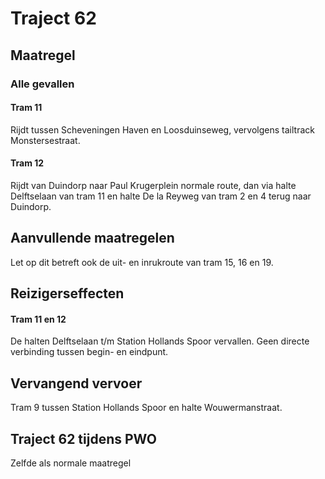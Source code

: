 # Traject 62
## Maatregel
### Alle gevallen

#### Tram 11
Rijdt tussen Scheveningen Haven en Loosduinseweg, vervolgens tailtrack Monstersestraat. 

#### Tram 12
Rijdt van Duindorp naar Paul Krugerplein normale route, dan via halte Delftselaan van tram 11 en halte De la Reyweg van tram 2 en 4 terug naar Duindorp.

## Aanvullende maatregelen
Let op dit betreft ook de uit- en inrukroute van tram 15, 16 en 19.

## Reizigerseffecten

#### Tram 11 en 12
De halten Delftselaan t/m Station Hollands Spoor vervallen. 
Geen directe verbinding tussen begin- en eindpunt. 

## Vervangend vervoer
Tram 9 tussen Station Hollands Spoor en halte Wouwermanstraat.

## Traject 62 tijdens PWO
Zelfde als normale maatregel
